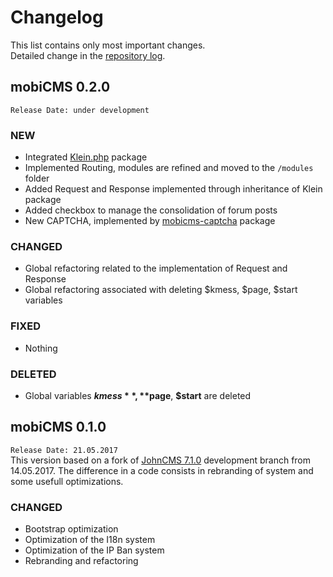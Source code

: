 # Changelog
This list contains only most important changes.  
Detailed change in the [repository log](https://github.com/mobicms/mobicms-classic/commits).

## mobiCMS 0.2.0  
`Release Date: under development` 

### NEW
- Integrated [Klein.php](https://github.com/klein/klein.php) package
- Implemented Routing, modules are refined and moved to the `/modules` folder
- Added Request and Response implemented through inheritance of Klein package 
- Added checkbox to manage the consolidation of forum posts
- New CAPTCHA, implemented by [mobicms-captcha](https://github.com/mobicms/mobicms-captcha) package
  
### CHANGED
- Global refactoring related to the implementation of Request and Response
- Global refactoring associated with deleting $kmess, $page, $start variables

### FIXED
- Nothing
  
### DELETED
- Global variables **$kmess**, **$page**, **$start** are deleted


## mobiCMS 0.1.0  
`Release Date: 21.05.2017`  
This version based on a fork of [JohnCMS 7.1.0](https://github.com/john-cms/johncms-next) development branch from 14.05.2017.
The difference in a code consists in rebranding of system and some usefull optimizations.

### CHANGED
- Bootstrap optimization
- Optimization of the I18n system
- Optimization of the IP Ban system
- Rebranding and refactoring

